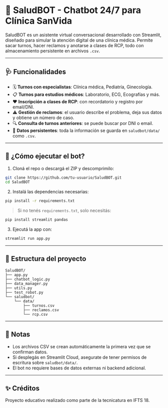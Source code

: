 # 🤖 SaludBOT - Chatbot 24/7 para Clínica SanVida

SaludBOT es un asistente virtual conversacional desarrollado con Streamlit, diseñado para simular la atención digital de una clínica médica. Permite sacar turnos, hacer reclamos y anotarse a clases de RCP, todo con almacenamiento persistente en archivos `.csv`.

---

## 🩺 Funcionalidades

- 🗓️ **Turnos con especialistas**: Clínica médica, Pediatría, Ginecología.
- 📋 **Turnos para estudios médicos**: Laboratorio, ECG, Ecografías y más.
- ❤️ **Inscripción a clases de RCP**: con recordatorio y registro por email/DNI.
- ⚠️ **Gestión de reclamos**: el usuario describe el problema, deja sus datos y obtiene un número de caso.
- 🔍 **Consulta de turnos anteriores**: se puede buscar por DNI o email.
- 💾 **Datos persistentes**: toda la información se guarda en `saludbot/data/` como `.csv`.

---

## 🚀 ¿Cómo ejecutar el bot?

1. Cloná el repo o descargá el ZIP y descomprimilo:

```bash
git clone https://github.com/tu-usuario/SaludBOT.git
cd SaludBOT
```

2. Instalá las dependencias necesarias:

```bash
pip install -r requirements.txt
```

> Si no tenés `requirements.txt`, solo necesitás:

```bash
pip install streamlit pandas
```

3. Ejecutá la app con:

```bash
streamlit run app.py
```

---

## 📁 Estructura del proyecto

```
SaludBOT/
├── app.py
├── chatbot_logic.py
├── data_manager.py
├── utils.py
├── test_robot.py
└── saludbot/
    └── data/
        ├── turnos.csv
        ├── reclamos.csv
        └── rcp.csv
```

---

## 📂 Notas

- Los archivos CSV se crean automáticamente la primera vez que se confirman datos.
- Si desplegás en Streamlit Cloud, asegurate de tener permisos de escritura sobre `saludbot/data/`.
- El bot no requiere bases de datos externas ni backend adicional.

---

## ✨ Créditos

Proyecto educativo realizado como parte de la tecnicatura en IFTS 18.
